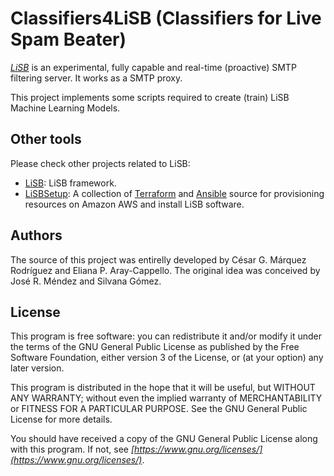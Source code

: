 # Classifiers4LiSB (Classifiers for Live Spam Beater)

*[LiSB](https://github.com/sing-group/LiSB)* is an experimental, fully capable and real-time (proactive) SMTP filtering server. It works as a SMTP proxy. 

This project implements some scripts required to create (train) LiSB Machine Learning Models.

## Other tools
Please check other projects related to LiSB:
- [LiSB](https://github.com/sing-group/LiSB): LiSB framework.
- [LiSBSetup](https://github.com/sing-group/LiSBSetup): A collection of [Terraform](https://www.terraform.io) and [Ansible](https://www.ansible.com) source for provisioning resources on Amazon AWS and install LiSB software.

## Authors
The source of this project was entirelly developed by César G. Márquez Rodríguez and Eliana P. Aray-Cappello. The original idea was conceived by José R. Méndez and Silvana Gómez.

## License
This program is free software: you can redistribute it and/or modify it under the terms of the GNU General Public License as published by the Free Software Foundation, either version 3 of the License, or (at your option) any later version.

This program is distributed in the hope that it will be useful, but WITHOUT ANY WARRANTY; without even the implied warranty of MERCHANTABILITY or FITNESS FOR A PARTICULAR PURPOSE. See the GNU General Public License for more details.

You should have received a copy of the GNU General Public License along with this program. If not, see *[https://www.gnu.org/licenses/](https://www.gnu.org/licenses/)*.